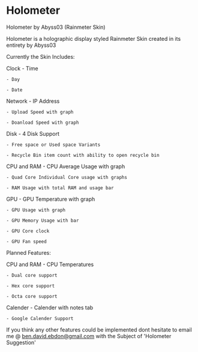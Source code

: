 # Holometer
Holometer by Abyss03 (Rainmeter Skin)

Holometer is a holographic display styled Rainmeter Skin created in its entirety by Abyss03

Currently the Skin Includes:

Clock
	- Time

	- Day

	- Date
Network
	- IP Address

	- Upload Speed with graph

	- Doanload Speed with graph
Disk
	- 4 Disk Support

	- Free space or Used space Variants

	- Recycle Bin item count with ability to open recycle bin
CPU and RAM
	- CPU Average Usage with graph

	- Quad Core Individual Core usage with graphs

	- RAM Usage with total RAM and usage bar
GPU
	- GPU Temperature with graph

	- GPU Usage with graph

	- GPU Memory Usage with bar

	- GPU Core clock

	- GPU Fan speed
	
Planned Features:

CPU and RAM
	- CPU Temperatures

	- Dual core support

	- Hex core support

	- Octa core support
	
Calender
	- Calender with notes tab

	- Google Calender Support

If you think any other features could be implemented dont hesitate to email me @ ben.david.ebdon@gmail.com with the Subject of 'Holometer Suggestion'
